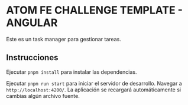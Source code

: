 # ATOM FE CHALLENGE TEMPLATE - ANGULAR

Este es un task manager para gestionar tareas.

## Instrucciones

Ejecutar `pnpm install` para instalar las dependencias.

Ejecutar `pnpm run start` para iniciar el servidor de desarrollo. Navegar a `http://localhost:4200/`. La aplicación se recargará automáticamente si cambias algún archivo fuente.
